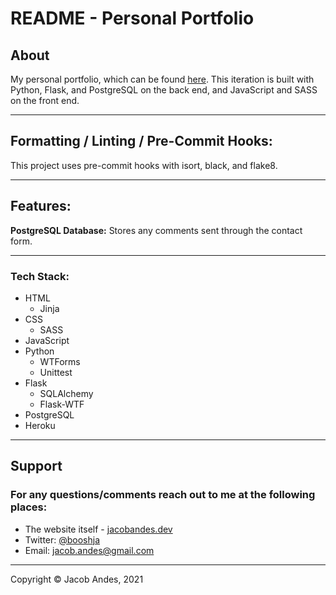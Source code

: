 # README - Personal Portfolio

## About

My personal portfolio, which can be found [here](https://jacobandes.dev). This iteration is built with Python, Flask, and PostgreSQL on the back end, and JavaScript and SASS on the front end.

---

## Formatting / Linting / Pre-Commit Hooks:

This project uses pre-commit hooks with isort, black, and flake8.

---

## Features:

**PostgreSQL Database:** Stores any comments sent through the contact form.

---

### Tech Stack:

-   HTML
    -   Jinja
-   CSS
    -   SASS
-   JavaScript
-   Python
    -   WTForms
    -   Unittest
-   Flask
    -   SQLAlchemy
    -   Flask-WTF
-   PostgreSQL
-   Heroku

---

## Support

### For any questions/comments reach out to me at the following places:

-   The website itself - [jacobandes.dev](https://jacobandes.dev)
-   Twitter: [@booshja](https://twitter.com/booshja)
-   Email: [jacob.andes@gmail.com](mailto:jacob.andes@gmail.com)
<hr>
Copyright &#169; Jacob Andes, 2021
